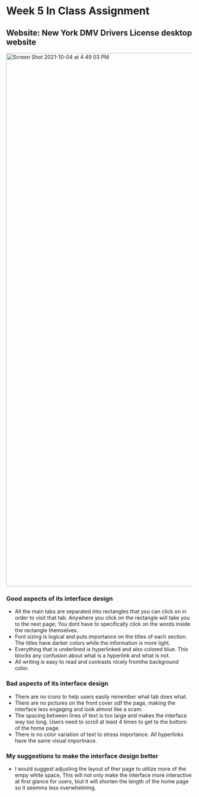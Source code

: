 # Week 5 In Class Assignment 
## Website: New York DMV Drivers License desktop website
<img width="1440" alt="Screen Shot 2021-10-04 at 4 49 03 PM" src="https://user-images.githubusercontent.com/91553084/138924028-50868db6-d4d8-4702-b9b9-f90f84788b6a.png">

### Good aspects of its interface design
* All the main tabs are separated into rectangles that you can click on in order to visit that tab. Anywhere you click on the rectangle will take you to the next page; You dont have to specifically click on the words inside the rectangle themselves. 
* Font sizing is logical and puts importance on the titles of each section. The titles have darker colors while the information is more light.
* Everything that is underlined is hyperlinked and also colored blue. This blocks any confusion about what is a hyperlink and what is not. 
* All writing is easy to read and contrasts nicely fromthe background color.
### Bad aspects of its interface design
* There are no icons to help users easily remember what tab does what. 
* There are no pictures on the front cover odf the page, making the interface less engaging and look almost like a scam.
* The spacing between lines of text is too large and makes the interface way too long. Users need to scroll at least 4 times to get to the bottom of the home page. 
* There is no color variation of text to stress importance. All hyperlinks have the same visual importnace.  
### My suggestions to make the interface design better
* I would suggest adjusting the layout of ther page to utilize more of the empy white space, This will not only make the interface more interactive at first glance for users, biut it will shorten the length of the home page so it seemms less overwhelming. 
